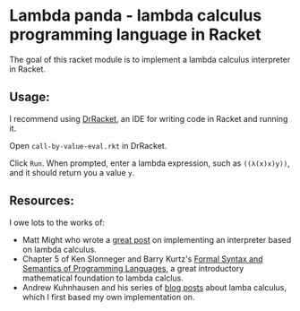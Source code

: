 Lambda panda - lambda calculus programming language in Racket
====================================================
The goal of this racket module is to implement a lambda calculus interpreter in Racket.

Usage:
--------
I recommend using [DrRacket], an IDE for writing code in Racket and running it.

Open `call-by-value-eval.rkt` in DrRacket.

Click `Run`.  When prompted, enter a lambda expression, such as `((λ(x)x)y))`, and it should return you a value `y`.


Resources:
----------
I owe lots to the works of:

- Matt Might who wrote a [great post] on implementing an interpreter based on lambda calculus.
- Chapter 5 of Ken Slonneger and Barry Kurtz's [Formal Syntax and Semantics of Programming Languages], a great introductory mathematical foundation to lambda calclus.
- Andrew Kuhnhausen and his series of [blog posts] about lamba calculus, which I first based my own implementation on.

[DrRacket]: https://racket-lang.org/
[great post]: http://matt.might.net/articles/implementing-a-programming-language/
[Formal Syntax and Semantics of Programming Languages]: http://homepage.cs.uiowa.edu/~slonnegr/plf/Book/Chapter5.pdf
[blog posts]: http://blog.errstr.com/2012/03/17/reduction/